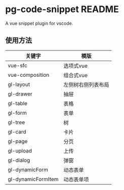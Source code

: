 # pg-code-snippet README

A vue snippet plugin for vscode.

## 使用方法

| 关键字             | 模版               |
| ------------------ | ------------------ |
| vue-sfc            | 选项式vue          |
| vue-composition    | 组合式vue          |
| gl-layout          | 左侧树右侧列表布局 |
| gl-drawer          | 抽屉               |
| gl-table           | 表格               |
| gl-form            | 表单               |
| gl-tree            | 树                 |
| gl-card            | 卡片               |
| gl-page            | 分页               |
| gl-upload          | 上传               |
| gl-dialog          | 弹窗               |
| gl-dynamicForm     | 动态表单           |
| gl-dynamicFormItem | 动态表单项         |
